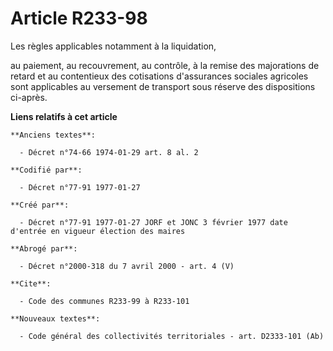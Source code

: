 # Article R233-98

Les règles applicables notamment à la liquidation,

au paiement, au recouvrement, au contrôle, à la remise des majorations de retard et au contentieux des cotisations
d'assurances sociales agricoles sont applicables au versement de transport sous réserve des dispositions ci-après.

**Liens relatifs à cet article**

	**Anciens textes**:

	  - Décret n°74-66 1974-01-29 art. 8 al. 2

	**Codifié par**:

	  - Décret n°77-91 1977-01-27

	**Créé par**:

	  - Décret n°77-91 1977-01-27 JORF et JONC 3 février 1977 date d'entrée en vigueur élection des maires

	**Abrogé par**:

	  - Décret n°2000-318 du 7 avril 2000 - art. 4 (V)

	**Cite**:

	  - Code des communes R233-99 à R233-101

	**Nouveaux textes**:

	  - Code général des collectivités territoriales - art. D2333-101 (Ab)
